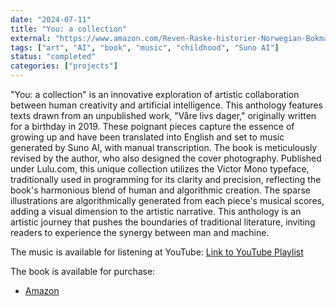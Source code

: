 ```yaml
---
date: "2024-07-11"
title: "You: a collection"
external: "https://www.amazon.com/Reven-Raske-historier-Norwegian-Bokmal/dp/1471012069"
tags: ["art", "AI", "book", "music", "childhood", "Suno AI"]
status: "completed"
categories: ["projects"]
---
```


"You: a collection" is an innovative exploration of artistic collaboration between human creativity and artificial intelligence. This anthology features texts drawn from an unpublished work, "Våre livs dager," originally written for a birthday in 2019. These poignant pieces capture the essence of growing up and have been translated into English and set to music generated by Suno AI, with manual transcription. The book is meticulously revised by the author, who also designed the cover photography. Published under Lulu.com, this unique collection utilizes the Victor Mono typeface, traditionally used in programming for its clarity and precision, reflecting the book's harmonious blend of human and algorithmic creation. The sparse illustrations are algorithmically generated from each piece's musical scores, adding a visual dimension to the artistic narrative. This anthology is an artistic journey that pushes the boundaries of traditional literature, inviting readers to experience the synergy between man and machine.

The music is available for listening at YouTube: [Link to YouTube Playlist](https://www.youtube.com/watch?v=7XAVbvvE-3w&list=PL4-xXbKX8rsNq13NqOyYFM7xuEFObSoOC)

The book is available for purchase:

- [Amazon](https://www.amazon.com/You-collection-Anders-Hagen-Jarmund/dp/1445284618)